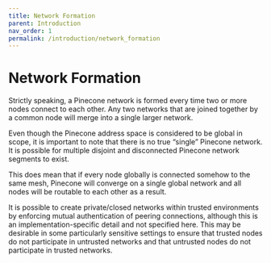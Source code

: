 ```yaml
---
title: Network Formation
parent: Introduction
nav_order: 1
permalink: /introduction/network_formation
---
```


# Network Formation

Strictly speaking, a Pinecone network is formed every time two or more nodes connect to each other. Any two networks that are joined together by a common node will merge into a single larger network.

Even though the Pinecone address space is considered to be global in scope, it is important to note that there is no true “single” Pinecone network. It is possible for multiple disjoint and disconnected Pinecone network segments to exist.

This does mean that if every node globally is connected somehow to the same mesh, Pinecone will converge on a single global network and all nodes will be routable to each other as a result.

It is possible to create private/closed networks within trusted environments by enforcing mutual authentication of peering connections, although this is an implementation-specific detail and not specified here. This may be desirable in some particularly sensitive settings to ensure that trusted nodes do not participate in untrusted networks and that untrusted nodes do not participate in trusted networks.
